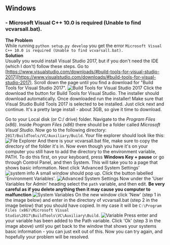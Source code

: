 ## Windows
### - Microsoft Visual C++ 10.0 is required (Unable to find vcvarsall.bat).
**The Problem** <br>
While running `python setup.py develop` you get the error `Microsoft Visual C++ 10.0 is required (Unable to find vcvarsall.bat).` <br>
**Solution** <br>
Usually you would install Visual Studio 2017, but if you don't need the IDE (which I don't) follow these steps.
Go to [https://www.visualstudio.com/downloads/#build-tools-for-visual-studio-2017](https://www.visualstudio.com/downloads/#build-tools-for-visual-studio-2017). Scroll down the page until you find a download for "Build Tools for Visual Studio 2017". ![Build Tools for Visual Studio 2017](https://i.imgur.com/ZueTtLm.png)
Click the download the button for Build Tools for Visual Studio. The installer should download automatically. Once downloaded run the installer! Make sure that Visual Studio Build Tools 2017 is selected to be installed. Just click next and continue. It's a pretty large install - about 3GB, so give it time to download. 

Go to your Local disk (or C:/ drive) folder. Navigate to the _Program Files (x86)_. Inside _Program Files (x86)_ there should be a folder called _Microsoft Visual Studio_. Now go to the following directory: `2017/BuildTools/VC/Auxiliary/Build`. Your file explorer should look like this:
![File Explorer](https://i.imgur.com/aAEviN8.png) And there is your vcvarsall.bat file, make sure to copy the directory of the folder it's in. Now even though you have it's on your computer you still have to add the directory to the environment variable, PATH. To do this first, on your keyboard, press **Windows Key + pause** or go through Control Panel, and then System. This will take you to a page that shows basic information. Next click 'Advanced System Settings'
![system info](https://i.imgur.com/u21GlOV.png) A small window should pop up. Click the button labelled 'Environment Variables'. ![Advanced System Settings](https://i.imgur.com/ZjoWNjp.png)
Now under the 'User Variables for Admin' heading select the `path` variable, and then edit. **Be very careful as if you delete anything then it may cause you computer to malfunction** ![System Variables](https://i.imgur.com/8YTmkOs.png)
On the new window click 'New' (step 1 in the image below) and enter in the directory of vcvarsall.bat (step 2 in the image below) that you should have copied. In my case it will be `C:\Program Files (x86)\Microsoft Visual Studio\2017\BuildTools\VC\Auxiliary\Build`. ![Variable](https://i.imgur.com/W2Ewdy0.png) Press enter and your variable has been added to the Path variable. Click 'Ok' (step 3 in the image above) until you get  back to the window that shows your systems basic information - you can just exit out of this. Now you can try again, and hopefully your problem will be resolved.
